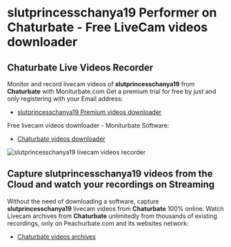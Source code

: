 # slutprincesschanya19 Performer on Chaturbate - Free LiveCam videos downloader

## Chaturbate Live Videos Recorder

Monitor and record livecam videos of **slutprincesschanya19** from **Chaturbate** with Moniturbate.com
Get a premium trial for free by just and only registering with your Email address:
* [slutprincesschanya19 Premium videos downloader](https://moniturbate.com/request-demo-licence-key.html)

Free livecam videos downloader - Moniturbate Software:
* [Chaturbate videos downloader](https://moniturbate.com/moniturbate-download-software.html)

![slutprincesschanya19 livecam videos recorder](https://peachurnet.com/templates/moniturbate-software.png)


## Capture slutprincesschanya19 videos from the Cloud and watch your recordings on Streaming

Without the need of downloading a software, capture **slutprincesschanya19** livecam videos from **Chaturbate** 100% online.
Watch Livecam archives from **Chaturbate** unlimitedly from thousands of existing recordings, only on Peachurbate.com and its websites network:
* [Chaturbate videos archives](https://peachurnet.com/)